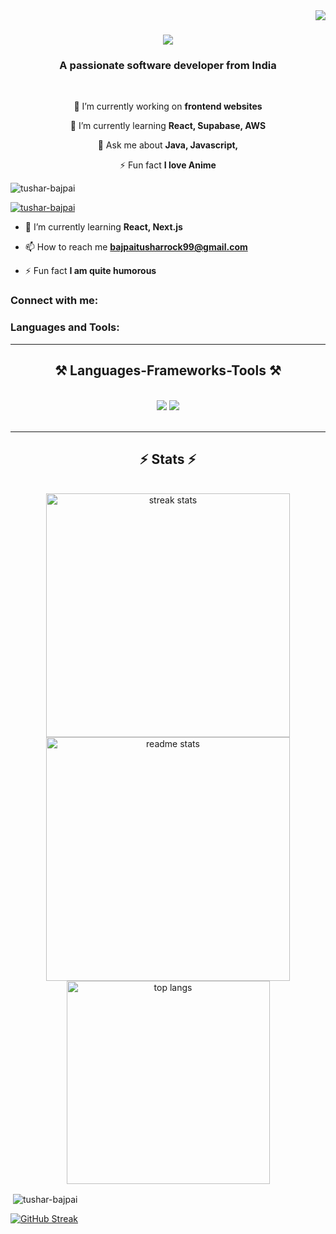 <img align="right" src="https://visitor-badge.laobi.icu/badge?page_id=salesp07.salesp07" />

<h1 align="center">
    <img src="https://readme-typing-svg.herokuapp.com/?font=Righteous&size=35&center=true&vCenter=true&width=500&height=70&duration=4000&lines=Hi+There!+👋;+I'm+Tushar+Bajpai!;" />
</h1>

<h3 align="center">A passionate software developer from India</h3>

<br/>
<div align="center">
 
 🔭 I’m currently working on **frontend websites**
 
 🌱 I’m currently learning **React, Supabase, AWS**

💬 Ask me about **Java, Javascript,**

⚡ Fun fact **I love Anime**

 </div>
<p align="left"> <img src="https://komarev.com/ghpvc/?username=tushar-bajpai&label=Profile%20views&color=0e75b6&style=flat" alt="tushar-bajpai" /> </p>

<p align="left"> <a href="https://github.com/ryo-ma/github-profile-trophy"><img src="https://github-profile-trophy.vercel.app/?username=tushar-bajpai" alt="tushar-bajpai" /></a> </p>

- 🌱 I’m currently learning **React, Next.js**

- 📫 How to reach me **bajpaitusharrock99@gmail.com**

- ⚡ Fun fact **I am quite humorous**

<h3 align="left">Connect with me:</h3>
<p align="left">
</p>

</div>
 



<h3 align="left">Languages and Tools:</h3>
<hr/>
 
<h2 align="center">⚒️ Languages-Frameworks-Tools ⚒️</h2>
<br/>
<div align="center">
    <img src="https://skillicons.dev/icons?i=react,bootstrap,html,css,vscode,github,figma,tailwind,git" />
    <img src="https://skillicons.dev/icons?i=nodejs,python,javascript,typescript,express,firebase,c,java,mysql" /><br>
</div>

<br/>
<hr/>
<h2 align="center">⚡ Stats ⚡</h2>
<br>
<div align=center>
  <img width=390 src="https://github-readme-streak-stats-salesp07.vercel.app/?user=salesp07&count_private=true&theme=react&border_radius=10" alt="streak stats"/>
  <img width=390 src="https://github-readme-stats-salesp07.vercel.app/api?username=salesp07&count_private=true&show_icons=true&theme=react&rank_icon=github&border_radius=10" alt="readme stats" />
  <br/>
  <img width=325 align="center" src="https://github-readme-stats-salesp07.vercel.app/api/top-langs/?username=salesp07&hide=HTML&langs_count=8&layout=compact&theme=react&border_radius=10&size_weight=0.5&count_weight=0.5&exclude_repo=github-readme-stats" alt="top langs" />
</div>
<p>&nbsp;<img align="center" src="https://github-readme-stats.vercel.app/api?username=tushar-bajpai&show_icons=true&theme=radical" alt="tushar-bajpai" /></p>

<a href="https://git.io/streak-stats"><img src="https://github-readme-streak-stats.herokuapp.com?user=tushar-bajpai&theme=radical" alt="GitHub Streak" /></a>
